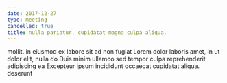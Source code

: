 ```yaml
---
date: 2017-12-27
type: meeting
cancelled: true
title: nulla pariatur. cupidatat magna culpa aliqua.
---
```

mollit. in eiusmod ex labore sit ad non fugiat Lorem dolor laboris amet, in ut dolor elit, nulla do Duis minim ullamco sed tempor culpa reprehenderit adipiscing ea Excepteur ipsum incididunt occaecat cupidatat aliqua. deserunt